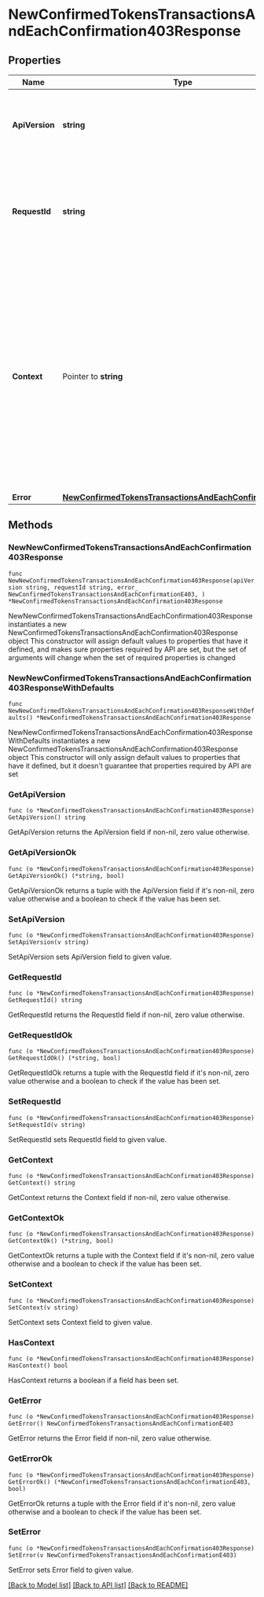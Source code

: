 # NewConfirmedTokensTransactionsAndEachConfirmation403Response

## Properties

Name | Type | Description | Notes
------------ | ------------- | ------------- | -------------
**ApiVersion** | **string** | Specifies the version of the API that incorporates this endpoint. | 
**RequestId** | **string** | Defines the ID of the request. The &#x60;requestId&#x60; is generated by Crypto APIs and it&#39;s unique for every request. | 
**Context** | Pointer to **string** | In batch situations the user can use the context to correlate responses with requests. This property is present regardless of whether the response was successful or returned as an error. &#x60;context&#x60; is specified by the user. | [optional] 
**Error** | [**NewConfirmedTokensTransactionsAndEachConfirmationE403**](NewConfirmedTokensTransactionsAndEachConfirmationE403.md) |  | 

## Methods

### NewNewConfirmedTokensTransactionsAndEachConfirmation403Response

`func NewNewConfirmedTokensTransactionsAndEachConfirmation403Response(apiVersion string, requestId string, error_ NewConfirmedTokensTransactionsAndEachConfirmationE403, ) *NewConfirmedTokensTransactionsAndEachConfirmation403Response`

NewNewConfirmedTokensTransactionsAndEachConfirmation403Response instantiates a new NewConfirmedTokensTransactionsAndEachConfirmation403Response object
This constructor will assign default values to properties that have it defined,
and makes sure properties required by API are set, but the set of arguments
will change when the set of required properties is changed

### NewNewConfirmedTokensTransactionsAndEachConfirmation403ResponseWithDefaults

`func NewNewConfirmedTokensTransactionsAndEachConfirmation403ResponseWithDefaults() *NewConfirmedTokensTransactionsAndEachConfirmation403Response`

NewNewConfirmedTokensTransactionsAndEachConfirmation403ResponseWithDefaults instantiates a new NewConfirmedTokensTransactionsAndEachConfirmation403Response object
This constructor will only assign default values to properties that have it defined,
but it doesn't guarantee that properties required by API are set

### GetApiVersion

`func (o *NewConfirmedTokensTransactionsAndEachConfirmation403Response) GetApiVersion() string`

GetApiVersion returns the ApiVersion field if non-nil, zero value otherwise.

### GetApiVersionOk

`func (o *NewConfirmedTokensTransactionsAndEachConfirmation403Response) GetApiVersionOk() (*string, bool)`

GetApiVersionOk returns a tuple with the ApiVersion field if it's non-nil, zero value otherwise
and a boolean to check if the value has been set.

### SetApiVersion

`func (o *NewConfirmedTokensTransactionsAndEachConfirmation403Response) SetApiVersion(v string)`

SetApiVersion sets ApiVersion field to given value.


### GetRequestId

`func (o *NewConfirmedTokensTransactionsAndEachConfirmation403Response) GetRequestId() string`

GetRequestId returns the RequestId field if non-nil, zero value otherwise.

### GetRequestIdOk

`func (o *NewConfirmedTokensTransactionsAndEachConfirmation403Response) GetRequestIdOk() (*string, bool)`

GetRequestIdOk returns a tuple with the RequestId field if it's non-nil, zero value otherwise
and a boolean to check if the value has been set.

### SetRequestId

`func (o *NewConfirmedTokensTransactionsAndEachConfirmation403Response) SetRequestId(v string)`

SetRequestId sets RequestId field to given value.


### GetContext

`func (o *NewConfirmedTokensTransactionsAndEachConfirmation403Response) GetContext() string`

GetContext returns the Context field if non-nil, zero value otherwise.

### GetContextOk

`func (o *NewConfirmedTokensTransactionsAndEachConfirmation403Response) GetContextOk() (*string, bool)`

GetContextOk returns a tuple with the Context field if it's non-nil, zero value otherwise
and a boolean to check if the value has been set.

### SetContext

`func (o *NewConfirmedTokensTransactionsAndEachConfirmation403Response) SetContext(v string)`

SetContext sets Context field to given value.

### HasContext

`func (o *NewConfirmedTokensTransactionsAndEachConfirmation403Response) HasContext() bool`

HasContext returns a boolean if a field has been set.

### GetError

`func (o *NewConfirmedTokensTransactionsAndEachConfirmation403Response) GetError() NewConfirmedTokensTransactionsAndEachConfirmationE403`

GetError returns the Error field if non-nil, zero value otherwise.

### GetErrorOk

`func (o *NewConfirmedTokensTransactionsAndEachConfirmation403Response) GetErrorOk() (*NewConfirmedTokensTransactionsAndEachConfirmationE403, bool)`

GetErrorOk returns a tuple with the Error field if it's non-nil, zero value otherwise
and a boolean to check if the value has been set.

### SetError

`func (o *NewConfirmedTokensTransactionsAndEachConfirmation403Response) SetError(v NewConfirmedTokensTransactionsAndEachConfirmationE403)`

SetError sets Error field to given value.



[[Back to Model list]](../README.md#documentation-for-models) [[Back to API list]](../README.md#documentation-for-api-endpoints) [[Back to README]](../README.md)


